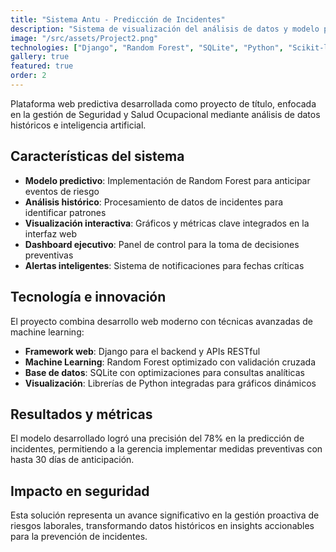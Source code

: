 ```yaml
---
title: "Sistema Antu - Predicción de Incidentes"
description: "Sistema de visualización del análisis de datos y modelo predictivo para la Gerencia de Seguridad y Salud Ocupacional."
image: "/src/assets/Project2.png"
technologies: ["Django", "Random Forest", "SQLite", "Python", "Scikit-learn"]
gallery: true
featured: true
order: 2
---
```


Plataforma web predictiva desarrollada como proyecto de título, enfocada en la gestión de Seguridad y Salud Ocupacional mediante análisis de datos históricos e inteligencia artificial.

## Características del sistema

- **Modelo predictivo**: Implementación de Random Forest para anticipar eventos de riesgo
- **Análisis histórico**: Procesamiento de datos de incidentes para identificar patrones
- **Visualización interactiva**: Gráficos y métricas clave integrados en la interfaz web
- **Dashboard ejecutivo**: Panel de control para la toma de decisiones preventivas
- **Alertas inteligentes**: Sistema de notificaciones para fechas críticas

## Tecnología e innovación

El proyecto combina desarrollo web moderno con técnicas avanzadas de machine learning:

- **Framework web**: Django para el backend y APIs RESTful
- **Machine Learning**: Random Forest optimizado con validación cruzada
- **Base de datos**: SQLite con optimizaciones para consultas analíticas
- **Visualización**: Librerías de Python integradas para gráficos dinámicos

## Resultados y métricas

El modelo desarrollado logró una precisión del 78% en la predicción de incidentes, permitiendo a la gerencia implementar medidas preventivas con hasta 30 días de anticipación.

## Impacto en seguridad

Esta solución representa un avance significativo en la gestión proactiva de riesgos laborales, transformando datos históricos en insights accionables para la prevención de incidentes.